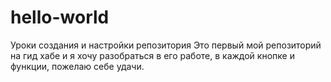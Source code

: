 # hello-world
Уроки создания и настройки репозитория
Это первый мой репозиторий на гид хабе и я хочу разобраться в его работе, в каждой кнопке и функции, пожелаю себе удачи.
